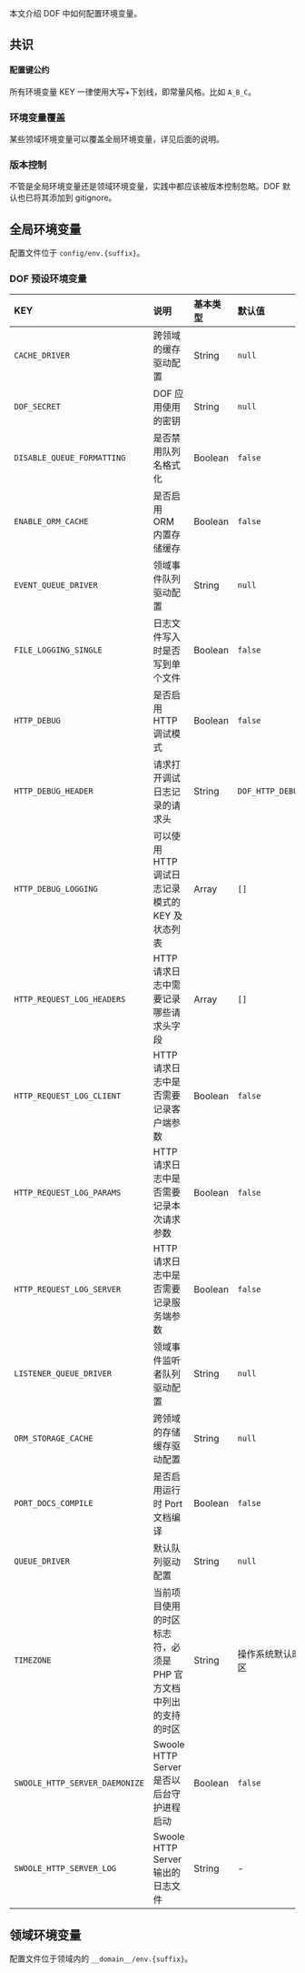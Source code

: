<!-- toc -->

本文介绍 DOF 中如何配置环境变量。

## 共识

#### 配置键公约

所有环境变量 KEY 一律使用大写+下划线，即常量风格。比如 `A_B_C`。

### 环境变量覆盖 

某些领域环境变量可以覆盖全局环境变量，详见后面的说明。

### 版本控制

不管是全局环境变量还是领域环境变量，实践中都应该被版本控制忽略。DOF 默认也已将其添加到 gitignore。

## 全局环境变量

配置文件位于 `config/env.{suffix}`。

### DOF 预设环境变量

| KEY | 说明 | 基本类型 | 默认值 | 备注 |
| :--- | :--- | :--- | :--- | :--- |
| `CACHE_DRIVER` | 跨领域的缓存驱动配置 | String | `null` | 可以被领域环境变量覆盖 |
| `DOF_SECRET` | DOF 应用使用的密钥 | String | `null` | 可以被领域环境变量覆盖 |
| `DISABLE_QUEUE_FORMATTING` | 是否禁用队列名格式化 | Boolean | `false` | 禁用后所有队列任务入队的队列名均 `default`；可以被领域环境变量覆盖 |
| `ENABLE_ORM_CACHE` | 是否启用 ORM 内置存储缓存 | Boolean | `false` | 可以被领域环境变量覆盖 |
| `EVENT_QUEUE_DRIVER` | 领域事件队列驱动配置 | String | `null` | 可以被领域环境变量覆盖；如果没配置该参数，则领域事件异步化时会去查找 `QUEUE_DRIVER` 的配置 |
| `FILE_LOGGING_SINGLE` | 日志文件写入时是否写到单个文件 | Boolean | `false` | 默认生产环境就是关闭，即会按写日志时的 PHP 进程分日志文件 |
| `HTTP_DEBUG` | 是否启用 HTTP 调试模式 | Boolean | `false` | 启用后如果出现报错/异常，则会直接将上下文信息输出到客户端；日志记录不受此影响 |
| `HTTP_DEBUG_HEADER` | 请求打开调试日志记录的请求头 | String | `DOF_HTTP_DEBUG` | - |
| `HTTP_DEBUG_LOGGING` | 可以使用 HTTP 调试日志记录模式的 KEY 及状态列表 | Array | `[]` | 当请求头中包含了请求打开调试日志记录的请求头，则会判断该请求头的值是否配置在该配置中（且状态正常），有则将本次的请求日志记录到预设的地方 |
| `HTTP_REQUEST_LOG_HEADERS` | HTTP 请求日志中需要记录哪些请求头字段 | Array | `[]` | 数组中每一项请求头 KEY 不区分大小写 |
| `HTTP_REQUEST_LOG_CLIENT` | HTTP 请求日志中是否需要记录客户端参数 | Boolean | `false` | 主要会记录客户端名称、操作系统、IP、端口 |
| `HTTP_REQUEST_LOG_PARAMS` | HTTP 请求日志中是否需要记录本次请求参数 | Boolean | `false` | 接口请求时带的业务参数 |
| `HTTP_REQUEST_LOG_SERVER` | HTTP 请求日志中是否需要记录服务端参数 | Boolean | `false` | 主要会记录服务器用户、主机名、服务器地址、端口、进程号、服务器软件、CGI版本 |
| `LISTENER_QUEUE_DRIVER` | 领域事件监听者队列驱动配置 | String | `null` | 可以被领域环境变量覆盖；如果没配置该参数，则领域事件监听者异步化时会去查找 `QUEUE_DRIVER` 的配置 |
| `ORM_STORAGE_CACHE` | 跨领域的存储缓存驱动配置 | String | `null` | 可以被领域环境变量覆盖 |
| `PORT_DOCS_COMPILE` | 是否启用运行时 Port 文档编译 | Boolean | `false` | 不管是 Web 还是 CLI，都会受此控制 |
| `QUEUE_DRIVER` | 默认队列驱动配置 | String | `null` | 可以被领域环境变量覆盖 |
| `TIMEZONE` | 当前项目使用的时区标志符，必须是 PHP 官方文档中列出的支持的时区 | String | 操作系统默认时区 | 不管是 Web 还是 CLI，都会受此控制 |
| `SWOOLE_HTTP_SERVER_DAEMONIZE` | Swoole HTTP Server 是否以后台守护进程启动 | Boolean | `false` | - |
| `SWOOLE_HTTP_SERVER_LOG` | Swoole HTTP Server 输出的日志文件 | String | - | 建议 `SWOOLE_HTTP_SERVER_DAEMONIZE` 为 `true` 时配置该选项, 可以是项目根路径下的相对路径 也可以是任意可写的绝对路径 |

## 领域环境变量

配置文件位于领域内的 `__domain__/env.{suffix}`。
